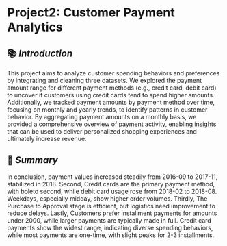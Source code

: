 # **Project2: Customer Payment Analytics**


## 📚 *Introduction*
This project aims to analyze customer spending behaviors and preferences by integrating and cleaning three datasets. We explored the payment amount range for different payment methods (e.g., credit card, debit card) to uncover if customers using credit cards tend to spend higher amounts. Additionally, we tracked payment amounts by payment method over time, focusing on monthly and yearly trends, to identify patterns in customer behavior. By aggregating payment amounts on a monthly basis, we provided a comprehensive overview of payment activity, enabling insights that can be used to deliver personalized shopping experiences and ultimately increase revenue.

## 📝 *Summary* 
In conclusion, payment values increased steadily from 2016-09 to 2017-11, stabilized in 2018. Second, Credit cards are the primary payment method, with boleto second, while debit card usage rose from 2018-02 to 2018-08. Weekdays, especially midday, show higher order volumes. Thirdly, The Purchase to Approval stage is efficient, but logistics need improvement to reduce delays. Lastly, Customers prefer installment payments for amounts under 2000, while larger payments are typically made in full. Credit card payments show the widest range, indicating diverse spending behaviors, while most payments are one-time, with slight peaks for 2-3 installments.
